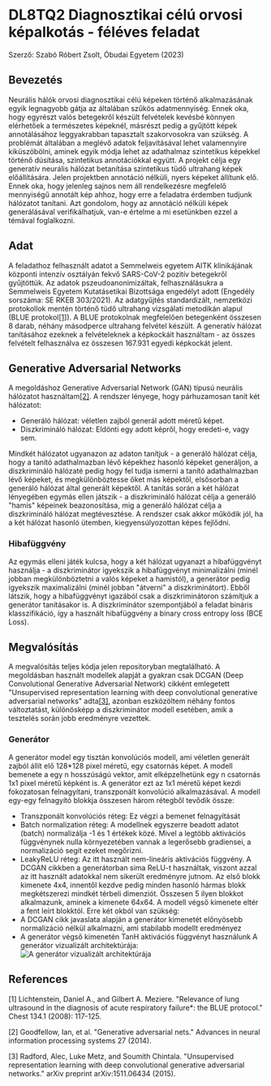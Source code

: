 # DL8TQ2 Diagnosztikai célú orvosi képalkotás - féléves feladat
Szerző: Szabó Róbert Zsolt, Óbudai Egyetem (2023)

## Bevezetés
Neurális hálók orvosi diagnosztikai célú képeken történő alkalmazásának egyik legnagyobb gátja az általában szűkös adatmennyiség. Ennek oka, hogy egyrészt valós betegekről készült felvételek kevésbé könnyen elérhetőek a természetes képeknél, másrészt pedig a gyűjtött képek annotálásához leggyakrabban tapasztalt szakorvosokra van szükség. A problémát általában a meglévő adatok feljavításával lehet valamennyire kiküszöbölni, aminek egyik módja lehet az adathalmaz szintetikus képekkel történő dúsítása, szintetikus annotációkkal együtt.
A projekt célja egy generatív neurális hálózat betanítása szintetikus tüdő ultrahang képek előállítására. Jelen projektben annotáció nélküli, nyers képeket állítunk elő. Ennek oka, hogy jelenleg sajnos nem áll rendelkezésre megfelelő mennyiségű annotált kép ahhoz, hogy erre a feladatra érdemben tudjunk hálózatot tanítani. Azt gondolom, hogy az annotáció nélküli képek generálásával verifikálhatjuk, van-e értelme a mi esetünkben ezzel a témával foglalkozni.

## Adat
A feladathoz felhasznált adatot a Semmelweis egyetem AITK klinikájának központi intenzív osztályán fekvő SARS-CoV-2 pozitív betegekről gyűjtöttük. Az adatok pszeudoanonimizáltak, felhasználásukra a Semmelweis Egyetem Kutatásetikai Bizottsága engedélyt adott (Engedély sorszáma: SE RKEB 303/2021). Az adatgyűjtés standardizált, nemzetközi protokollok mentén történő tüdő ultrahang vizsgálati metodikán alapul (BLUE protokol[[1]](#1)). A BLUE protokolnak megfelelően betegenként összesen 8 darab, néhány másodperce ultrahang felvétel készült. A generatív hálózat tanításához ezeknek a felvételeknek a képkockáit használtam - az összes felvételt felhasználva ez összesen 167.931 egyedi képkockát jelent. 

## Generative Adversarial Networks
A megoldáshoz Generative Adversarial Network (GAN) típusú neurális hálózatot használtam[[2]](#2). A rendszer lényege, hogy párhuzamosan tanít két hálózatot:
- Generáló hálózat: véletlen zajból generál adott méretű képet.
- Diszkrimináló hálózat: Eldönti egy adott képről, hogy eredeti-e, vagy sem.

Mindkét hálózatot ugyanazon az adaton tanítjuk - a generáló hálózat célja, hogy a tanító adathalmazban lévő képekhez hasonló képeket generáljon, a diszkrimináló hálózaté pedig hogy fel tudja ismerni a tanító adathalmazban lévő képeket, és megkülönböztesse őket más képektől, elsősorban a generáló hálózat által generált képektől. A tanítás során a két hálózat lényegében egymás ellen játszik - a diszkrimináló hálózat célja a generáló "hamis" képeinek beazonosítása, mig a generáló hálózat célja a diszkrimináló hálózat megtévesztése. A rendszer csak akkor működik jól, ha a két hálózat hasonló ütemben, kiegyensúlyozottan képes fejlődni.

### Hibafüggvény
Az egymás elleni játék kulcsa, hogy a két hálózat ugyanazt a hibafüggvényt használja - a diszkriminátor igyekszik a hibafüggvényt minimalizálni (minél jobban megkülönböztetni a valós képeket a hamistól), a generátor pedig igyekszik maximalizálni (minél jobban "átverni" a diszkriminátort). Ebből látszik, hogy a hibafüggvényt igazából csak a diszkriminátoron számítjuk a generátor tanításakor is. A diszkriminátor szempontjából a feladat bináris klasszifikáció, így a használt hibafüggvény a binary cross entropy loss (BCE Loss).

## Megvalósítás
A megvalósítás teljes kódja jelen repositoryban megtalálható. A megoldásban használt modellek alapját a gyakran csak DCGAN (Deep Convolutional Generative Adversarial Network) cikként emlegetett "Unsupervised representation learning with deep convolutional generative adversarial networks" adta[[3]](#3), azonban eszközöltem néhány fontos változtatást, különösképp a diszkriminátor modell esetében, amik a tesztelés során jobb eredményre vezettek.

### Generátor
A generátor model egy tisztán konvolúciós modell, ami véletlen generált zajból állít elő 128*128 pixel méretű, egy csatornás képet.
A modell bemenete a egy n hosszúságú vektor, amit elképzelhetünk egy n csatornás 1x1 pixel méretű képként is. A generátor ezt az 1x1 méretű képet kezdi fokozatosan felnagyítani, transzponált konvolúció alkalmazásával. A modell egy-egy felnagyító blokkja összesen három rétegből tevődik össze:
- Transzponált konvolúciós réteg: Ez végzi a bemenet felnagyítását
- Batch normalization réteg: A modellnek egyszerre beadott adatot (batch) normalizálja -1 és 1 értékek közé. Mivel a legtöbb aktivációs függvénynek nulla környezetében vannak a legerősebb gradiensei, a normalizáció segít ezeket megőrizni.
- LeakyReLU réteg: Az itt használt nem-lineáris aktivációs függvény. A DCGAN cikkben a generátorban sima ReLU-t használtak, viszont azzal az itt használt adatokkal nem sikerült eredményre jutnom.
Az első blokk kimenete 4x4, innentől kezdve pedig minden hasonló hármas blokk megkétszerezi mindkét térbeli dimenziót. Összesen 5 ilyen blokkot alkalmazunk, aminek a kimenete 64x64.
A modell végső kimenete eltér a fent leírt blokktól. Erre két okból van szükség:
- A DCGAN cikk javaslata alapján a generátor kimenetét előnyösebb normalizáció nélkül alkalmazni, ami stabilabb modellt eredményez
- A generátor végső kimenetén TanH aktivációs függvényt használunk
A generátor vizualizált architektúrája:
![A generátor vizualizált architektúrája](http://url/to/img.png)


## References
<a id="2">[1]</a> 
Lichtenstein, Daniel A., and Gilbert A. Meziere. "Relevance of lung ultrasound in the diagnosis of acute respiratory failure*: the BLUE protocol." Chest 134.1 (2008): 117-125.

<a id="1">[2]</a> 
Goodfellow, Ian, et al. "Generative adversarial nets." Advances in neural information processing systems 27 (2014).

<a id="3">[3]</a> 
Radford, Alec, Luke Metz, and Soumith Chintala. "Unsupervised representation learning with deep convolutional generative adversarial networks." arXiv preprint arXiv:1511.06434 (2015).
